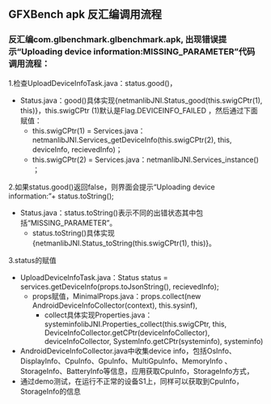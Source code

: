 ## GFXBench apk 反汇编调用流程

### 反汇编com.glbenchmark.glbenchmark.apk, 出现错误提示“Uploading device information:MISSING_PARAMETER”代码调用流程：

1.检查UploadDeviceInfoTask.java：status.good()，
  - Status.java：good()具体实现{netmanlibJNI.Status_good(this.swigCPtr(1), this)}，this.swigCPtr (1)默认是Flag.DEVICEINFO_FAILED
  ，然后通过下面赋值：
    - this.swigCPtr(1) = Services.java：netmanlibJNI.Services_getDeviceInfo(this.swigCPtr(2), this, deviceInfo, recievedInfo)；
    - this.swigCPtr(2) = Services.java：netmanlibJNI.Services_instance() ；

2.如果status.good()返回false，则界面会提示“Uploading device information:”+ status.toString();
  - Status.java：status.toString()表示不同的出错状态其中包括“MISSING_PARAMETER”。
    - status.toString()具体实现{netmanlibJNI.Status_toString(this.swigCPtr(1), this)}。

3.status的赋值
  - UploadDeviceInfoTask.java：Status status = services.getDeviceInfo(props.toJsonString(), recievedInfo);
    - props赋值，MinimalProps.java：props.collect(new AndroidDeviceInfoCollector(context), this.sysinf),    
      - collect具体实现Properties.java：systeminfolibJNI.Properties_collect(this.swigCPtr, this,
        DeviceInfoCollector.getCPtr(deviceInfoCollector), deviceInfoCollector, SystemInfo.getCPtr(systeminfo), systeminfo)
  - AndroidDeviceInfoCollector.java中收集device info，包括OsInfo、DisplayInfo、CpuInfo、GpuInfo、MultiGpuInfo、MemoryInfo
  、StorageInfo、BatteryInfo等信息，应用获取CpuInfo，StorageInfo方式，
  - 通过demo测试，在运行不正常的设备S1上，同样可以获取到CpuInfo，StorageInfo的信息

